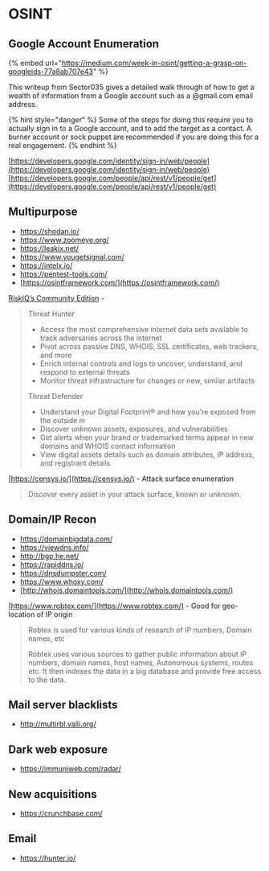 # OSINT

## Google Account Enumeration

{% embed url="https://medium.com/week-in-osint/getting-a-grasp-on-googleids-77a8ab707e43" %}

This writeup from Sector035 gives a detailed walk through of how to get a wealth of information from a Google account such as a @gmail.com email address.  

{% hint style="danger" %}
Some of the steps for doing this require you to actually sign in to a Google account, and to add the target as a contact.  A burner account or sock puppet are recommended if you are doing this for a real engagement.
{% endhint %}

[https://developers.google.com/identity/sign-in/web/people](https://developers.google.com/identity/sign-in/web/people) [https://developers.google.com/people/api/rest/v1/people/get](https://developers.google.com/people/api/rest/v1/people/get)

## Multipurpose

* https://shodan.io/
* https://www.zoomeye.org/
* https://leakix.net/
* https://www.yougetsignal.com/
* https://intelx.io/
* https://pentest-tools.com/
* [https://osintframework.com/](https://osintframework.com/)

[RiskIQ’s Community Edition](https://www.riskiq.com/products/community-edition/) - 

> Threat Hunter
>
> * Access the most comprehensive internet data sets available to track adversaries across the internet
> * Pivot across passive DNS, WHOIS, SSL certificates, web trackers, and more
> * Enrich internal controls and logs to uncover, understand, and respond to external threats
> * Monitor threat infrastructure for changes or new, similar artifacts
>
> Threat Defender
>
> * Understand your Digital Footprint® and how you’re exposed from the outside in
> * Discover unknown assets, exposures, and vulnerabilities
> * Get alerts when your brand or trademarked terms appear in new domains and WHOIS contact information
> * View digital assets details such as domain attributes, IP address, and registrant details

 [https://censys.io/](https://censys.io/) - Attack surface enumeration

> Discover every asset in your attack surface, known or unknown.

## Domain/IP Recon

* https://domainbigdata.com/
* https://viewdns.info/
* http://bgp.he.net/
* https://rapiddns.io/
* https://dnsdumpster.com/
* https://www.whoxy.com/
*  [http://whois.domaintools.com/](http://whois.domaintools.com/)

 [https://www.robtex.com/](https://www.robtex.com/) - Good for geo-location of IP origin

> Robtex is used for various kinds of research of IP numbers, Domain names, etc
>
> Robtex uses various sources to gather public information about IP numbers, domain names, host names, Autonomous systems, routes etc. It then indexes the data in a big database and provide free access to the data.

## Mail server blacklists

* http://multirbl.valli.org/

## Dark web exposure

* https://immuniweb.com/radar/

## New acquisitions

* https://crunchbase.com/

## Email

* https://hunter.io/

